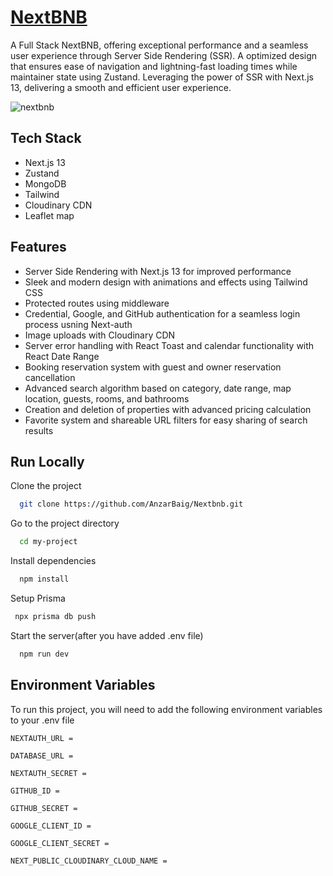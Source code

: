 
# [NextBNB](https://main.d3p6haew17vivb.amplifyapp.com/)

A Full Stack NextBNB, offering exceptional performance and a seamless user experience through Server Side Rendering (SSR). A optimized design that ensures ease of navigation and lightning-fast loading times while maintainer state using Zustand. Leveraging the power of SSR with Next.js 13, delivering a smooth and efficient user experience.

![nextbnb](https://github.com/AnzarBaig/Nextbnb/assets/86596090/500606f6-454c-4f41-81d9-7b492523ad9d)



## Tech Stack

- Next.js 13
- Zustand
- MongoDB
- Tailwind
- Cloudinary CDN
- Leaflet map
## Features

- Server Side Rendering with Next.js 13 for improved performance
- Sleek and modern design with animations and effects using Tailwind CSS
- Protected routes using middleware
- Credential, Google, and GitHub authentication for a seamless login process usning Next-auth
- Image uploads with Cloudinary CDN
- Server error handling with React Toast and calendar functionality with React Date Range
- Booking reservation system with guest and owner reservation cancellation
- Advanced search algorithm based on category, date range, map location, guests, rooms, and bathrooms
- Creation and deletion of properties with advanced pricing calculation
- Favorite system and shareable URL filters for easy sharing of search results

## Run Locally

Clone the project

```bash
  git clone https://github.com/AnzarBaig/Nextbnb.git
```

Go to the project directory

```bash
  cd my-project
```

Install dependencies

```bash
  npm install
```
Setup Prisma
```bash
 npx prisma db push
```

Start the server(after you have added .env file)

```bash
  npm run dev
```


## Environment Variables

To run this project, you will need to add the following environment variables to your .env file

`NEXTAUTH_URL =`

`DATABASE_URL =`

`NEXTAUTH_SECRET =`

`GITHUB_ID =`

`GITHUB_SECRET =`

`GOOGLE_CLIENT_ID =`

`GOOGLE_CLIENT_SECRET =`

`NEXT_PUBLIC_CLOUDINARY_CLOUD_NAME =`
